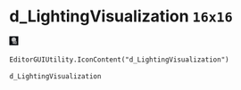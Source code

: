 # d_LightingVisualization `16x16`
<img src="/img/d_LightingVisualization.png" width=16 height=16>

``` CSharp
EditorGUIUtility.IconContent("d_LightingVisualization")
```
```
d_LightingVisualization
```
